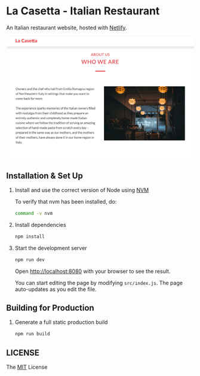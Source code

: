 # La Casetta - Italian Restaurant

An Italian restaurant website, hosted with [Netlify](https://www.netlify.com).

![demo](src/readme_images/demo.png?raw=true)

## Installation & Set Up

1. Install and use the correct version of Node using [NVM](https://github.com/nvm-sh/nvm)

   To verify that nvm has been installed, do:

   ```sh
   command -v nvm
   ```

2. Install dependencies

   ```sh
   npm install
   ```

3. Start the development server

   ```sh
   npm run dev
   ```
   
   Open [http://localhost:8080](http://localhost:8080) with your browser to see the result.

   You can start editing the page by modifying `src/index.js`. The page auto-updates as you edit the file.
   
## Building for Production

1. Generate a full static production build

   ```sh
   npm run build
   ```
   
## LICENSE

The [MIT](LICENSE) License